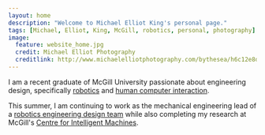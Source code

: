 ```yaml
---
layout: home
description: "Welcome to Michael Elliot King's personal page."
tags: [Michael, Elliot, King, McGill, robotics, personal, photography]
image:
  feature: website_home.jpg
  credit: Michael Elliot Photography
  creditlink: http://www.michaelelliotphotography.com/bythesea/h6c12e8d0#h6c12e8d0
---
```


I am a recent graduate of McGill University passionate about engineering design, specifically <a markdown="0" href="{{ site.url }}/projects/mcgillrobotics">robotics</a> and <a markdown="0" href="{{ site.url }}/projects/brailleuniversity">human computer interaction</a>. 

This summer, I am continuing to work as the mechanical engineering lead of a <a markdown="0" href="http://www.mcgillrobotics.com">robotics engineering design team</a> while also completing my research at McGill's <a markdown="0" href="http://www.cim.mcgill.ca">Centre for Intelligent Machines</a>. 

<!-- Read about <a markdown="0" href="{{ site.url }}/about">me</a>, my <a markdown="0" href="{{ site.url }}/projects">projects</a>, or have a look at my <a markdown="0" href="{{ site.url }}/cv.pdf">CV</a>.
 -->
<br>
